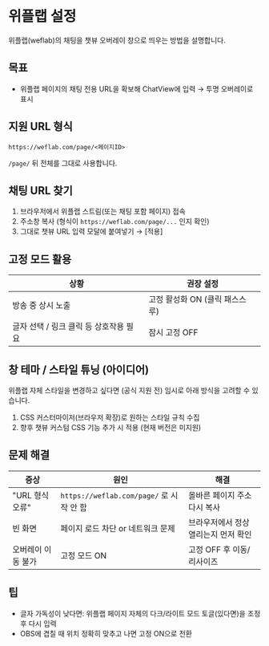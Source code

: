 # 위플랩 설정

위플랩(weflab)의 채팅을 챗뷰 오버레이 창으로 띄우는 방법을 설명합니다.

## 목표
- 위플랩 페이지의 채팅 전용 URL을 확보해 ChatView에 입력 → 투명 오버레이로 표시

## 지원 URL 형식
```
https://weflab.com/page/<페이지ID>
```
`/page/` 뒤 전체를 그대로 사용합니다.

## 채팅 URL 찾기
1. 브라우저에서 위플랩 스트림(또는 채팅 포함 페이지) 접속
2. 주소창 복사 (형식이 `https://weflab.com/page/...` 인지 확인)
3. 그대로 챗뷰 URL 입력 모달에 붙여넣기 → [적용]

## 고정 모드 활용
| 상황 | 권장 설정 |
|------|-----------|
| 방송 중 상시 노출 | 고정 활성화 ON (클릭 패스스루) |
| 글자 선택 / 링크 클릭 등 상호작용 필요 | 잠시 고정 OFF |

## 창 테마 / 스타일 튜닝 (아이디어)
위플랩 자체 스타일을 변경하고 싶다면 (공식 지원 전) 임시로 아래 방식을 고려할 수 있습니다.
1. CSS 커스터마이저(브라우저 확장)로 원하는 스타일 규칙 수집
2. 향후 챗뷰 커스텀 CSS 기능 추가 시 적용 (현재 버전은 미지원)

## 문제 해결
| 증상 | 원인 | 해결 |
|------|------|------|
| "URL 형식 오류" | `https://weflab.com/page/` 로 시작 안 함 | 올바른 페이지 주소 다시 복사 |
| 빈 화면 | 페이지 로드 차단 or 네트워크 문제 | 브라우저에서 정상 열리는지 먼저 확인 |
| 오버레이 이동 불가 | 고정 모드 ON | 고정 OFF 후 이동/리사이즈 |

## 팁
- 글자 가독성이 낮다면: 위플랩 페이지 자체의 다크/라이트 모드 토글(있다면)을 조정 후 다시 입력
- OBS에 겹칠 때 위치 정확히 맞추고 나면 고정 ON으로 전환
